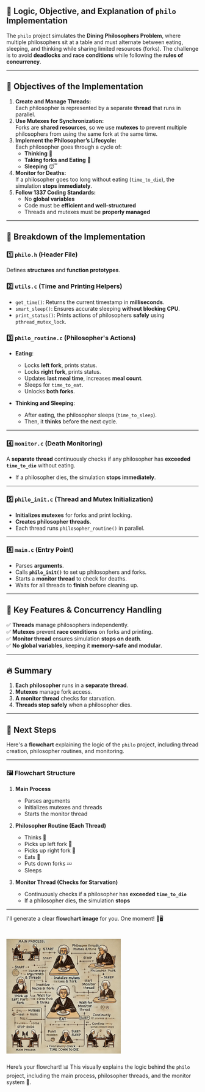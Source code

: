 ## **🧠 Logic, Objective, and Explanation of `philo` Implementation**  

The `philo` project simulates the **Dining Philosophers Problem**, where multiple philosophers sit at a table and must alternate between eating, sleeping, and thinking while sharing limited resources (forks). The challenge is to avoid **deadlocks** and **race conditions** while following the **rules of concurrency**.

---

## **🌟 Objectives of the Implementation**
1. **Create and Manage Threads:**  
   Each philosopher is represented by a separate **thread** that runs in parallel.
2. **Use Mutexes for Synchronization:**  
   Forks are **shared resources**, so we use **mutexes** to prevent multiple philosophers from using the same fork at the same time.
3. **Implement the Philosopher’s Lifecycle:**  
   Each philosopher goes through a cycle of:
   - **Thinking** 🤔  
   - **Taking forks and Eating** 🍝  
   - **Sleeping** 😴  
4. **Monitor for Deaths:**  
   If a philosopher goes too long without eating (`time_to_die`), the simulation **stops immediately**.
5. **Follow 1337 Coding Standards:**  
   - No **global variables**
   - Code must be **efficient and well-structured**
   - Threads and mutexes must be **properly managed**

---

## **🔗 Breakdown of the Implementation**

### **1️⃣ `philo.h` (Header File)**
Defines **structures** and **function prototypes**.

### **2️⃣ `utils.c` (Time and Printing Helpers)**
- `get_time()`: Returns the current timestamp in **milliseconds**.
- `smart_sleep()`: Ensures accurate sleeping **without blocking CPU**.
- `print_status()`: Prints actions of philosophers **safely** using `pthread_mutex_lock`.

### **3️⃣ `philo_routine.c` (Philosopher's Actions)**
- **Eating**:  
  - Locks **left fork**, prints status.  
  - Locks **right fork**, prints status.  
  - Updates **last meal time**, increases **meal count**.  
  - Sleeps for `time_to_eat`.  
  - Unlocks **both forks**.  

- **Thinking and Sleeping**:  
  - After eating, the philosopher sleeps (`time_to_sleep`).  
  - Then, it **thinks** before the next cycle.  

---

### **4️⃣ `monitor.c` (Death Monitoring)**
A **separate thread** continuously checks if any philosopher has **exceeded `time_to_die`** without eating.
- If a philosopher dies, the simulation **stops immediately**.

---

### **5️⃣ `philo_init.c` (Thread and Mutex Initialization)**
- **Initializes mutexes** for forks and print locking.
- **Creates philosopher threads**.
- Each thread runs `philosopher_routine()` in parallel.

---

### **6️⃣ `main.c` (Entry Point)**
- Parses **arguments**.
- Calls **`philo_init()`** to set up philosophers and forks.
- Starts a **monitor thread** to check for deaths.
- Waits for all threads to **finish** before cleaning up.

---

## **🚀 Key Features & Concurrency Handling**
✅ **Threads** manage philosophers independently.  
✅ **Mutexes** prevent **race conditions** on forks and printing.  
✅ **Monitor thread** ensures simulation **stops on death**.  
✅ **No global variables**, keeping it **memory-safe and modular**.  

---

## **🔥 Summary**
1. **Each philosopher** runs in a **separate thread**.
2. **Mutexes** manage fork access.
3. **A monitor thread** checks for starvation.
4. **Threads stop safely** when a philosopher dies.

---

## **📌 Next Steps**
Here's a **flowchart** explaining the logic of the `philo` project, including thread creation, philosopher routines, and monitoring.

---

### **🖼️ Flowchart Structure**
1. **Main Process**  
   - Parses arguments  
   - Initializes mutexes and threads  
   - Starts the monitor thread  

2. **Philosopher Routine (Each Thread)**
   - Thinks 🤔  
   - Picks up left fork 🍴  
   - Picks up right fork 🍴  
   - Eats 🍝  
   - Puts down forks 💤  
   - Sleeps  

3. **Monitor Thread (Checks for Starvation)**
   - Continuously checks if a philosopher has **exceeded `time_to_die`**
   - If a philosopher dies, the simulation **stops**  

---

I'll generate a clear **flowchart image** for you. One moment! 🎨🖥️

# <img src="https://raw.githubusercontent.com/KanekiEzz/1337_Philosophers_42/refs/heads/main/public/Philosophers.jpg?token=GHSAT0AAAAAAC5W4VQHKTII677PSUJ3ZWUMZ43QUKQ" width="300">




Here’s your flowchart! 📊 This visually explains the logic behind the `philo` project, including the main process, philosopher threads, and the monitor system 🚀.
